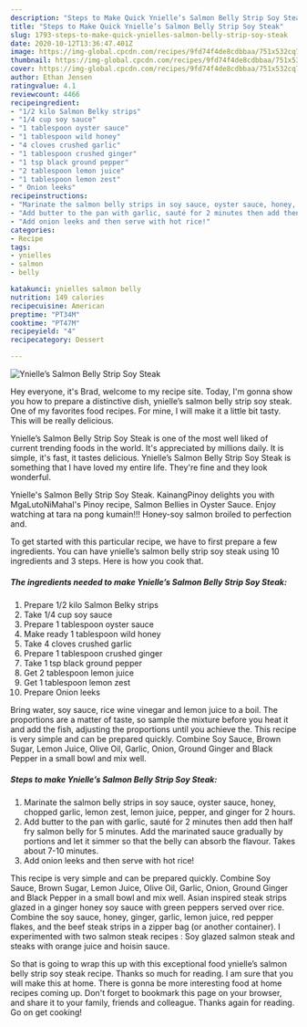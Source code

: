 ```yaml
---
description: "Steps to Make Quick Ynielle’s Salmon Belly Strip Soy Steak"
title: "Steps to Make Quick Ynielle’s Salmon Belly Strip Soy Steak"
slug: 1793-steps-to-make-quick-ynielles-salmon-belly-strip-soy-steak
date: 2020-10-12T13:36:47.401Z
image: https://img-global.cpcdn.com/recipes/9fd74f4de8cdbbaa/751x532cq70/ynielles-salmon-belly-strip-soy-steak-recipe-main-photo.jpg
thumbnail: https://img-global.cpcdn.com/recipes/9fd74f4de8cdbbaa/751x532cq70/ynielles-salmon-belly-strip-soy-steak-recipe-main-photo.jpg
cover: https://img-global.cpcdn.com/recipes/9fd74f4de8cdbbaa/751x532cq70/ynielles-salmon-belly-strip-soy-steak-recipe-main-photo.jpg
author: Ethan Jensen
ratingvalue: 4.1
reviewcount: 4466
recipeingredient:
- "1/2 kilo Salmon Belky strips"
- "1/4 cup soy sauce"
- "1 tablespoon oyster sauce"
- "1 tablespoon wild honey"
- "4 cloves crushed garlic"
- "1 tablespoon crushed ginger"
- "1 tsp black ground pepper"
- "2 tablespoon lemon juice"
- "1 tablespoon lemon zest"
- " Onion leeks"
recipeinstructions:
- "Marinate the salmon belly strips in soy sauce, oyster sauce, honey, chopped garlic, lemon zest, lemon juice, pepper, and ginger for 2 hours."
- "Add butter to the pan with garlic, sauté for 2 minutes then add then half fry salmon belly for 5 minutes. Add the marinated sauce gradually by portions and let it simmer so that the belly can absorb the flavour. Takes about 7-10 minutes."
- "Add onion leeks and then serve with hot rice!"
categories:
- Recipe
tags:
- ynielles
- salmon
- belly

katakunci: ynielles salmon belly 
nutrition: 149 calories
recipecuisine: American
preptime: "PT34M"
cooktime: "PT47M"
recipeyield: "4"
recipecategory: Dessert

---
```



![Ynielle’s Salmon Belly Strip Soy Steak](https://img-global.cpcdn.com/recipes/9fd74f4de8cdbbaa/751x532cq70/ynielles-salmon-belly-strip-soy-steak-recipe-main-photo.jpg)

Hey everyone, it's Brad, welcome to my recipe site. Today, I'm gonna show you how to prepare a distinctive dish, ynielle’s salmon belly strip soy steak. One of my favorites food recipes. For mine, I will make it a little bit tasty. This will be really delicious.

Ynielle’s Salmon Belly Strip Soy Steak is one of the most well liked of current trending foods in the world. It's appreciated by millions daily. It is simple, it's fast, it tastes delicious. Ynielle’s Salmon Belly Strip Soy Steak is something that I have loved my entire life. They're fine and they look wonderful.

Ynielle&#39;s Salmon Belly Strip Soy Steak. KainangPinoy delights you with MgaLutoNiMahal&#39;s Pinoy recipe, Salmon Bellies in Oyster Sauce. Enjoy watching at tara na pong kumain!!! Honey-soy salmon broiled to perfection and.


To get started with this particular recipe, we have to first prepare a few ingredients. You can have ynielle’s salmon belly strip soy steak using 10 ingredients and 3 steps. Here is how you cook that.

<!--inarticleads1-->

##### The ingredients needed to make Ynielle’s Salmon Belly Strip Soy Steak:

1. Prepare 1/2 kilo Salmon Belky strips
1. Take 1/4 cup soy sauce
1. Prepare 1 tablespoon oyster sauce
1. Make ready 1 tablespoon wild honey
1. Take 4 cloves crushed garlic
1. Prepare 1 tablespoon crushed ginger
1. Take 1 tsp black ground pepper
1. Get 2 tablespoon lemon juice
1. Get 1 tablespoon lemon zest
1. Prepare  Onion leeks


Bring water, soy sauce, rice wine vinegar and lemon juice to a boil. The proportions are a matter of taste, so sample the mixture before you heat it and add the fish, adjusting the proportions until you achieve the. This recipe is very simple and can be prepared quickly. Combine Soy Sauce, Brown Sugar, Lemon Juice, Olive Oil, Garlic, Onion, Ground Ginger and Black Pepper in a small bowl and mix well. 

<!--inarticleads2-->

##### Steps to make Ynielle’s Salmon Belly Strip Soy Steak:

1. Marinate the salmon belly strips in soy sauce, oyster sauce, honey, chopped garlic, lemon zest, lemon juice, pepper, and ginger for 2 hours.
1. Add butter to the pan with garlic, sauté for 2 minutes then add then half fry salmon belly for 5 minutes. Add the marinated sauce gradually by portions and let it simmer so that the belly can absorb the flavour. Takes about 7-10 minutes.
1. Add onion leeks and then serve with hot rice!


This recipe is very simple and can be prepared quickly. Combine Soy Sauce, Brown Sugar, Lemon Juice, Olive Oil, Garlic, Onion, Ground Ginger and Black Pepper in a small bowl and mix well. Asian inspired steak strips glazed in a ginger honey soy sauce with green peppers served over rice. Combine the soy sauce, honey, ginger, garlic, lemon juice, red pepper flakes, and the beef steak strips in a zipper bag (or another container). I experimented with two salmon steak recipes : Soy glazed salmon steak and steaks with orange juice and hoisin sauce. 

So that is going to wrap this up with this exceptional food ynielle’s salmon belly strip soy steak recipe. Thanks so much for reading. I am sure that you will make this at home. There is gonna be more interesting food at home recipes coming up. Don't forget to bookmark this page on your browser, and share it to your family, friends and colleague. Thanks again for reading. Go on get cooking!
